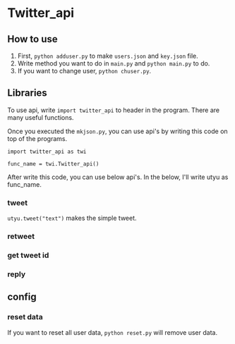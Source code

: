 # Twitter_api

## How to use
1. First, `python adduser.py` to make `users.json` and `key.json` file. 
2. Write method you want to do in `main.py` and 
   `python main.py` to do.
3. If you want to change user, `python chuser.py`.

## Libraries
To use api, write `import twitter_api` to header in the program. 
There are many useful functions.

Once you executed the `mkjson.py`, you can use api's by writing
this code on top of the programs.
```
import twitter_api as twi

func_name = twi.Twitter_api()
```

After write this code, you can use below api's.
In the below, I'll write utyu as func_name.

### tweet
`utyu.tweet("text")`
makes the simple tweet.

### retweet

### get tweet id

### reply

## config

### reset data
If you want to reset all user data, `python reset.py` will remove user data.